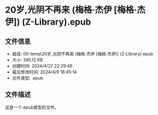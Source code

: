 ﻿# 20岁,光阴不再来 (梅格·杰伊 [梅格·杰伊]) (Z-Library).epub

## 文件信息
- 路径: 00-temp\20岁,光阴不再来 (梅格·杰伊 [梅格·杰伊]) (Z-Library).epub
- 大小: 395.12 KB
- 创建时间: 2024/4/27 22:29:48
- 最后修改时间: 2024/4/9 18:45:14
- 文件类型: .epub

## 文件描述
这是一个.epub类型的文件。

